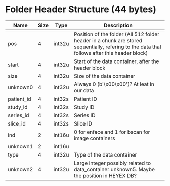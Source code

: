 # Folder Header Structure (44 bytes)

| Name       | Size | Type   | Description                                                                                                                                  |
| ---------- | ---- | ------ | -------------------------------------------------------------------------------------------------------------------------------------------- |
| pos        | 4    | int32u | Position of the folder (All 512 folder header in a chunk are stored sequentially, refering to the data that follows after this header block) |
| start      | 4    | int32u | Start of the data container, after the header block                                                                                          |
| size       | 4    | int32u | Size of the data container                                                                                                                   |
| unknown0   | 4    | int32u | Always 0 (b'\x00\x00')? At leat in our data                                                                                                  |
| patient_id | 4    | int32s | Patient ID                                                                                                                                   |
| study_id   | 4    | int32s | Study ID                                                                                                                                     |
| series_id  | 4    | int32s | Series ID                                                                                                                                    |
| slice_id   | 4    | int32s | Slice ID                                                                                                                                     |
| ind        | 2    | int16u | 0 for enface and 1 for bscan for image containers                                                                                            |
| unknown1   | 2    | int16u |                                                                                                                                       |
| type       | 4    | int32u | Type of the data container                                                                                                                   |
| unknown2   | 4    | int32u | Large integer possibly related to data_container.unknown5. Maybe the position in HEYEX DB?                                                   |
